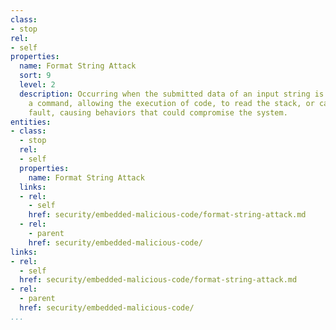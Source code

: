 ```yaml
---
class:
- stop
rel:
- self
properties:
  name: Format String Attack
  sort: 9
  level: 2
  description: Occurring when the submitted data of an input string is evaluated as
    a command, allowing the execution of code, to read the stack, or cause a segmentation
    fault, causing behaviors that could compromise the system.
entities:
- class:
  - stop
  rel:
  - self
  properties:
    name: Format String Attack
  links:
  - rel:
    - self
    href: security/embedded-malicious-code/format-string-attack.md
  - rel:
    - parent
    href: security/embedded-malicious-code/
links:
- rel:
  - self
  href: security/embedded-malicious-code/format-string-attack.md
- rel:
  - parent
  href: security/embedded-malicious-code/
...
```

